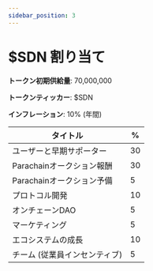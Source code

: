 ```yaml
---
sidebar_position: 3
---
```


# $SDN 割り当て

**トークン初期供給量**: 70,000,000

**トークンティッカー**: $SDN

**インフレーション**: 10% (年間)

| タイトル              | %  |
| ----------------- | -- |
| ユーザーと早期サポーター      | 30 |
| Parachainオークション報酬 | 30 |
| Parachainオークション予備 | 5  |
| プロトコル開発           | 10 |
| オンチェーンDAO         | 5  |
| マーケティング           | 5  |
| エコシステムの成長         | 10 |
| チーム (従業員インセンティブ)  | 5  |
